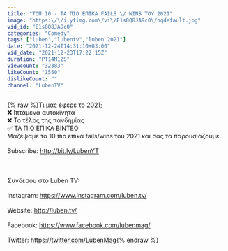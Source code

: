 ```yaml
---
title: "ΤΟΠ 10 - ΤΑ ΠΙΟ ΕΠΙΚΑ FAILS \/ WINS ΤΟΥ 2021"
image: "https:\/\/i.ytimg.com\/vi\/E1s8Q8JA9c0\/hqdefault.jpg"
vid_id: "E1s8Q8JA9c0"
categories: "Comedy"
tags: ["luben","lubentv","luben 2021"]
date: "2021-12-24T14:31:10+03:00"
vid_date: "2021-12-23T17:22:15Z"
duration: "PT14M12S"
viewcount: "32383"
likeCount: "1550"
dislikeCount: ""
channel: "LubenTV"
---
```

{% raw %}Τι μας έφερε το 2021;<br />❌ Ιπτάμενα αυτοκίνητα<br />❌ Το τέλος της πανδημίας<br />✅ ΤΑ ΠΙΟ ΕΠΙΚΑ ΒΙΝΤΕΟ<br />Μαζέψαμε τα 10 πιο επικά fails/wins του 2021 και σας τα παρουσιάζουμε.<br /><br />Subscribe: <a rel="nofollow" target="blank" href="http://bit.ly/LubenYT">http://bit.ly/LubenYT</a><br /><br /><br /><br />Συνδέσου στο Luben TV:<br /><br />Instagram: <a rel="nofollow" target="blank" href="https://www.instagram.com/luben.tv/">https://www.instagram.com/luben.tv/</a><br /><br />Website: <a rel="nofollow" target="blank" href="http://luben.tv/">http://luben.tv/</a><br /><br />Facebook: <a rel="nofollow" target="blank" href="https://www.facebook.com/lubenmag/">https://www.facebook.com/lubenmag/</a><br /><br />Twitter: <a rel="nofollow" target="blank" href="https://twitter.com/LubenMag">https://twitter.com/LubenMag</a>{% endraw %}
